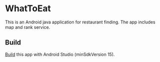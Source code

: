 # WhatToEat

This is an Android java application for restaurant finding. The app includes map and rank service.

## Build

[Build](https://developer.android.com/studio/run/index.html) this app with Android Studio (minSdkVersion 15).
